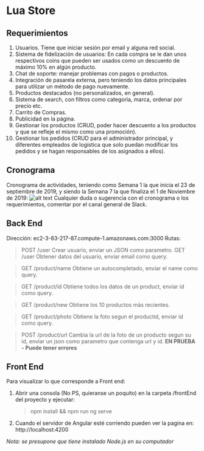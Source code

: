 # Lua Store
## Requerimientos
1.	Usuarios. Tiene que iniciar sesión por email y alguna red social.
2.	Sistema de fidelización de usuarios: En cada compra se le dan unos respectivos coins que pueden ser usados como un descuento de máximo 10% en algún producto.
3.	Chat de soporte: manejar problemas con pagos o productos.
4.	Integración de pasarela externa, pero teniendo los datos principales para utilizar un método de pago nuevamente.
5.	Productos destacados (no personalizados, en general).
6.  Sistema de search, con filtros como categoría, marca, ordenar por precio etc.
7.	Carrito de Compras.
8.	Publicidad en la página.
9.	Gestionar los productos (CRUD, poder hacer descuento a los productos y que se refleje el mismo como una promoción).
10.	Gestionar los pedidos (CRUD para el administrador principal, y diferentes empleados de logística que solo puedan modificar los pedidos y se hagan responsables de los asignados a ellos).

## Cronograma
Cronograma de actividades, teniendo como Semana 1 la que inicia el 23 de septiembre de 2019, y siendo la Semana 7 la que finaliza el 1 de Noviembre de 2019:
![alt text](https://i.imgur.com/sR48VUJ.png)
Cualquier duda o sugerencia con el cronograma o los requerimientos, comentar por el canal general de Slack.

## Back End
Dirección: ec2-3-83-217-87.compute-1.amazonaws.com:3000
Rutas:
> POST /user
Crear usuario, enviar un JSON como parametro.
> GET /user
Obtener datos del usuario, enviar email como query.

> GET /product/name
Obtiene un autocompletado, enviar el name como query.

> GET /product/id 
Obtiene todos los datos de un product, enviar id como query.

> GET /product/new
Obtiene los 10 productos más recientes.

> GET /product/photo
Obtiene la foto segun el productid, enviar id como query.

> POST /product/url
Cambia la url de la foto de un producto segun su id, enviar un json como parametro que contenga url y id.
**EN PRUEBA - Puede tener errores**

## Front End
Para visualizar lo que corresponde a Front end:
1. Abrir una consola (No PS, quieranse un poquito) en la carpeta /frontEnd del proyecto y ejecutar:

    > npm install && npm run ng serve
  
2. Cuando el servidor de Angular esté corriendo pueden ver la pagina en: http://localhost:4200  


_Nota: se presupone que tiene instalado Node.js en su computador_
